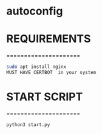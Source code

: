 # autoconfig
# REQUIREMENTS
=====================
```bash
sudo apt install nginx
MUST HAVE CERTBOT  in your system
```
# START SCRIPT
=====================
```bash
python3 start.py
```

